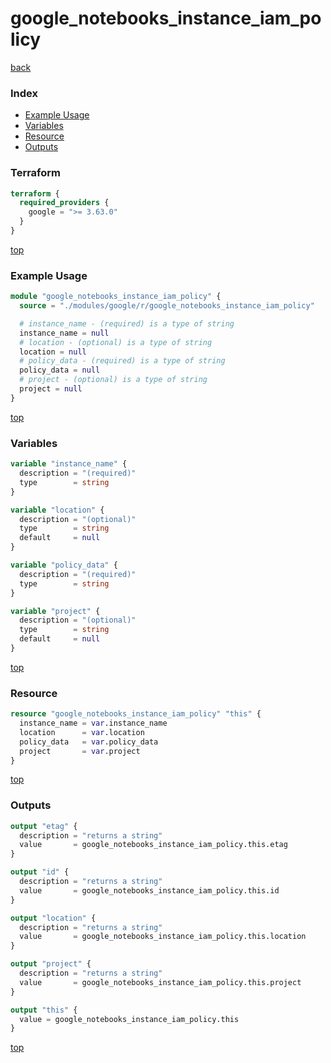 # google_notebooks_instance_iam_policy

[back](../google.md)

### Index

- [Example Usage](#example-usage)
- [Variables](#variables)
- [Resource](#resource)
- [Outputs](#outputs)

### Terraform

```terraform
terraform {
  required_providers {
    google = ">= 3.63.0"
  }
}
```

[top](#index)

### Example Usage

```terraform
module "google_notebooks_instance_iam_policy" {
  source = "./modules/google/r/google_notebooks_instance_iam_policy"

  # instance_name - (required) is a type of string
  instance_name = null
  # location - (optional) is a type of string
  location = null
  # policy_data - (required) is a type of string
  policy_data = null
  # project - (optional) is a type of string
  project = null
}
```

[top](#index)

### Variables

```terraform
variable "instance_name" {
  description = "(required)"
  type        = string
}

variable "location" {
  description = "(optional)"
  type        = string
  default     = null
}

variable "policy_data" {
  description = "(required)"
  type        = string
}

variable "project" {
  description = "(optional)"
  type        = string
  default     = null
}
```

[top](#index)

### Resource

```terraform
resource "google_notebooks_instance_iam_policy" "this" {
  instance_name = var.instance_name
  location      = var.location
  policy_data   = var.policy_data
  project       = var.project
}
```

[top](#index)

### Outputs

```terraform
output "etag" {
  description = "returns a string"
  value       = google_notebooks_instance_iam_policy.this.etag
}

output "id" {
  description = "returns a string"
  value       = google_notebooks_instance_iam_policy.this.id
}

output "location" {
  description = "returns a string"
  value       = google_notebooks_instance_iam_policy.this.location
}

output "project" {
  description = "returns a string"
  value       = google_notebooks_instance_iam_policy.this.project
}

output "this" {
  value = google_notebooks_instance_iam_policy.this
}
```

[top](#index)